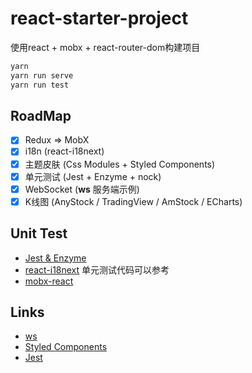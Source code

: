 # react-starter-project

使用react + mobx + react-router-dom构建项目

```bash
yarn
yarn run serve
yarn run test
```

## RoadMap

- [x] Redux => MobX
- [x] i18n (react-i18next)
- [x] 主题皮肤 (Css Modules + Styled Components)
- [x] 单元测试 (Jest + Enzyme + nock)
- [x] WebSocket (**ws** 服务端示例)
- [x] K线图 (AnyStock / TradingView / AmStock / ECharts)

## Unit Test

- [Jest & Enzyme](https://semaphoreci.com/community/tutorials/how-to-test-react-and-mobx-with-jest)
- [react-i18next](https://github.com/i18next/react-i18next/blob/master/package.json) 单元测试代码可以参考
- [mobx-react](https://github.com/mobxjs/mobx-react/blob/master/test/inject.test.js)

## Links

- [ws](https://github.com/websockets/ws)
- [Styled Components](https://github.com/styled-components)
- [Jest](http://facebook.github.io/jest/)
